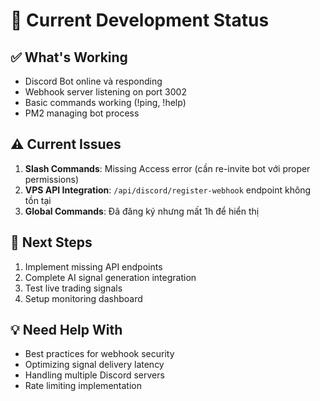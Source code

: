 # 🚨 Current Development Status

## ✅ What's Working
- Discord Bot online và responding
- Webhook server listening on port 3002
- Basic commands working (!ping, !help)
- PM2 managing bot process

## ⚠️ Current Issues
1. **Slash Commands**: Missing Access error (cần re-invite bot với proper permissions)
2. **VPS API Integration**: `/api/discord/register-webhook` endpoint không tồn tại
3. **Global Commands**: Đã đăng ký nhưng mất 1h để hiển thị

## 🎯 Next Steps
1. Implement missing API endpoints
2. Complete AI signal generation integration
3. Test live trading signals
4. Setup monitoring dashboard

## 💡 Need Help With
- Best practices for webhook security
- Optimizing signal delivery latency
- Handling multiple Discord servers
- Rate limiting implementation
